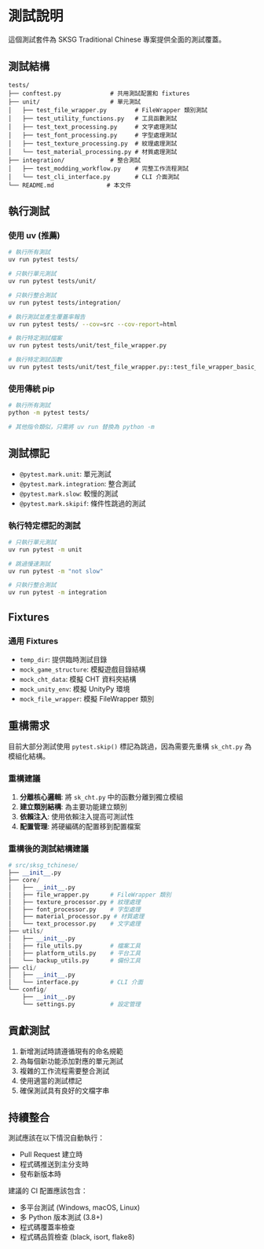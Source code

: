 # 測試說明

這個測試套件為 SKSG Traditional Chinese 專案提供全面的測試覆蓋。

## 測試結構

```
tests/
├── conftest.py              # 共用測試配置和 fixtures
├── unit/                    # 單元測試
│   ├── test_file_wrapper.py        # FileWrapper 類別測試
│   ├── test_utility_functions.py   # 工具函數測試
│   ├── test_text_processing.py     # 文字處理測試
│   ├── test_font_processing.py     # 字型處理測試
│   ├── test_texture_processing.py  # 紋理處理測試
│   └── test_material_processing.py # 材質處理測試
├── integration/             # 整合測試
│   ├── test_modding_workflow.py    # 完整工作流程測試
│   └── test_cli_interface.py       # CLI 介面測試
└── README.md               # 本文件
```

## 執行測試

### 使用 uv (推薦)

```bash
# 執行所有測試
uv run pytest tests/

# 只執行單元測試
uv run pytest tests/unit/

# 只執行整合測試  
uv run pytest tests/integration/

# 執行測試並產生覆蓋率報告
uv run pytest tests/ --cov=src --cov-report=html

# 執行特定測試檔案
uv run pytest tests/unit/test_file_wrapper.py

# 執行特定測試函數
uv run pytest tests/unit/test_file_wrapper.py::test_file_wrapper_basic_properties
```

### 使用傳統 pip

```bash
# 執行所有測試
python -m pytest tests/

# 其他指令類似，只需將 uv run 替換為 python -m
```

## 測試標記

- `@pytest.mark.unit`: 單元測試
- `@pytest.mark.integration`: 整合測試  
- `@pytest.mark.slow`: 較慢的測試
- `@pytest.mark.skipif`: 條件性跳過的測試

### 執行特定標記的測試

```bash
# 只執行單元測試
uv run pytest -m unit

# 跳過慢速測試
uv run pytest -m "not slow"

# 只執行整合測試
uv run pytest -m integration
```

## Fixtures

### 通用 Fixtures

- `temp_dir`: 提供臨時測試目錄
- `mock_game_structure`: 模擬遊戲目錄結構
- `mock_cht_data`: 模擬 CHT 資料夾結構
- `mock_unity_env`: 模擬 UnityPy 環境
- `mock_file_wrapper`: 模擬 FileWrapper 類別

## 重構需求

目前大部分測試使用 `pytest.skip()` 標記為跳過，因為需要先重構 `sk_cht.py` 為模組化結構。

### 重構建議

1. **分離核心邏輯**: 將 `sk_cht.py` 中的函數分離到獨立模組
2. **建立類別結構**: 為主要功能建立類別
3. **依賴注入**: 使用依賴注入提高可測試性
4. **配置管理**: 將硬編碼的配置移到配置檔案

### 重構後的測試結構建議

```python
# src/sksg_tchinese/
├── __init__.py
├── core/
│   ├── __init__.py
│   ├── file_wrapper.py      # FileWrapper 類別
│   ├── texture_processor.py # 紋理處理
│   ├── font_processor.py    # 字型處理
│   ├── material_processor.py # 材質處理
│   └── text_processor.py    # 文字處理
├── utils/
│   ├── __init__.py
│   ├── file_utils.py        # 檔案工具
│   ├── platform_utils.py    # 平台工具
│   └── backup_utils.py      # 備份工具
├── cli/
│   ├── __init__.py
│   └── interface.py         # CLI 介面
└── config/
    ├── __init__.py
    └── settings.py          # 設定管理
```

## 貢獻測試

1. 新增測試時請遵循現有的命名規範
2. 為每個新功能添加對應的單元測試
3. 複雜的工作流程需要整合測試
4. 使用適當的測試標記
5. 確保測試具有良好的文檔字串

## 持續整合

測試應該在以下情況自動執行：
- Pull Request 建立時
- 程式碼推送到主分支時
- 發布新版本時

建議的 CI 配置應該包含：
- 多平台測試 (Windows, macOS, Linux)
- 多 Python 版本測試 (3.8+)
- 程式碼覆蓋率檢查
- 程式碼品質檢查 (black, isort, flake8)
